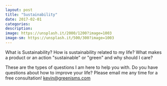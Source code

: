 ```yaml
---
layout: post
title: "Sustainability"
date: 2017-02-01
categories:
description: 
image: https://unsplash.it/2000/1200?image=1003
image-sm: https://unsplash.it/500/300?image=1003
---
```


What is Sustainability? How is sustainability related to my life? What makes a product or an action "sustainable" or "green" and why should I care?

These are the types of questions I am here to help you with. Do you have questions about how to improve your life? Please email me any time for a free consultation! kevin@greenisms.com

